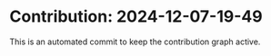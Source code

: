 # Contribution: 2024-12-07-19-49
This is an automated commit to keep the contribution graph active.
